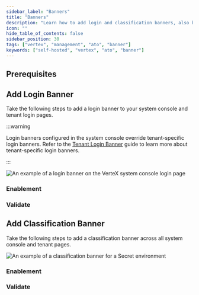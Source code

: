 ```yaml
---
sidebar_label: "Banners"
title: "Banners"
description: "Learn how to add login and classification banners, also known as Authority to Operate (ATO) banners, in VerteX."
icon: ""
hide_table_of_contents: false
sidebar_position: 30
tags: ["vertex", "management", "ato", "banner"]
keywords: ["self-hosted", "vertex", "ato", "banner"]
---
```


<PartialsComponent
  category="self-hosted"
  name="login-banner-intro"
  edition="VerteX"
  official="Palette VerteX"
/>

## Prerequisites

<PartialsComponent
  category="self-hosted"
  name="login-banner-prerequisites"
  edition="VerteX"
/>

## Add Login Banner

Take the following steps to add a login banner to your system console and tenant login pages.

:::warning

Login banners configured in the system console override tenant-specific login banners. Refer to the [Tenant Login Banner](../../tenant-settings/login-banner.md) guide to learn more about tenant-specific login banners.

:::

![An example of a login banner on the VerteX system console login page](/vertex_system-management_login-banner_login-banner.webp)


### Enablement

<PartialsComponent
  category="self-hosted"
  name="login-banner-setup-login"
  edition="VerteX"
/>

### Validate

<PartialsComponent
  category="self-hosted"
  name="login-banner-validate-login"
  edition="VerteX"
/>

## Add Classification Banner

Take the following steps to add a classification banner across all system console and tenant pages.

![An example of a classification banner for a Secret environment](/vertex_system-management_login-banner_classification-banner.webp)

### Enablement

<PartialsComponent
  category="self-hosted"
  name="login-banner-setup-classification"
  edition="VerteX"
/>

### Validate

<PartialsComponent
  category="self-hosted"
  name="login-banner-validate-classification"
  edition="VerteX"
/>
